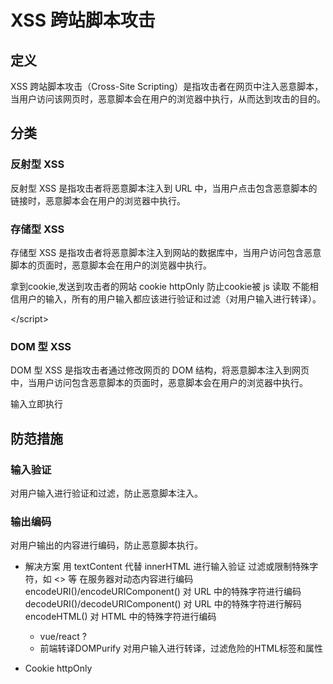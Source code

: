 # XSS 跨站脚本攻击

## 定义
XSS 跨站脚本攻击（Cross-Site Scripting）是指攻击者在网页中注入恶意脚本，当用户访问该网页时，恶意脚本会在用户的浏览器中执行，从而达到攻击的目的。
## 分类
### 反射型 XSS
反射型 XSS 是指攻击者将恶意脚本注入到 URL 中，当用户点击包含恶意脚本的链接时，恶意脚本会在用户的浏览器中执行。
### 存储型 XSS
存储型 XSS 是指攻击者将恶意脚本注入到网站的数据库中，当用户访问包含恶意脚本的页面时，恶意脚本会在用户的浏览器中执行。

拿到cookie,发送到攻击者的网站
cookie httpOnly 防止cookie被 js 读取
不能相信用户的输入，所有的用户输入都应该进行验证和过滤（对用户输入进行转译）。
<script>  &lt;script&gt;  html字符的转译   </script>  &lt;/script&gt;
### DOM 型 XSS
DOM 型 XSS 是指攻击者通过修改网页的 DOM 结构，将恶意脚本注入到网页中，当用户访问包含恶意脚本的页面时，恶意脚本会在用户的浏览器中执行。

输入立即执行 
## 防范措施
### 输入验证
对用户输入进行验证和过滤，防止恶意脚本注入。
### 输出编码
对用户输出的内容进行编码，防止恶意脚本执行。



- 解决方案
   用 textContent 代替 innerHTML 进行输入验证
   过滤或限制特殊字符，如 <> 等  在服务器对动态内容进行编码
   encodeURI()/encodeURIComponent() 对 URL 中的特殊字符进行编码 
   decodeURI()/decodeURIComponent() 对 URL 中的特殊字符进行解码
   encodeHTML() 对 HTML 中的特殊字符进行编码

   - vue/react ? 
   - 前端转译DOMPurify 对用户输入进行转译，过滤危险的HTML标签和属性

- Cookie httpOnly 